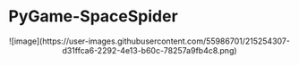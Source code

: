 # PyGame-SpaceSpider
<div align="center">
![image](https://user-images.githubusercontent.com/55986701/215254307-d31ffca6-2292-4e13-b60c-78257a9fb4c8.png)
</div>


